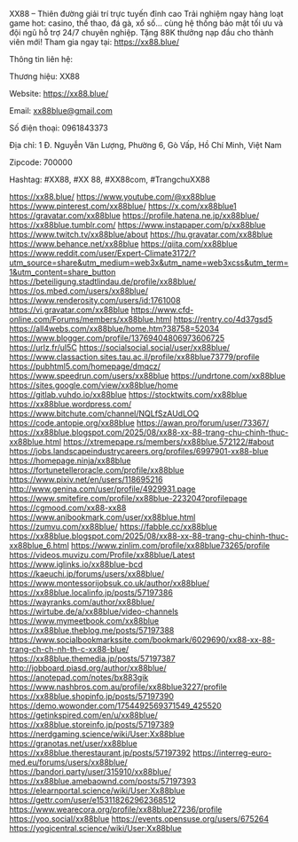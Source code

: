 XX88 – Thiên đường giải trí trực tuyến đỉnh cao Trải nghiệm ngay hàng loạt game hot: casino, thể thao, đá gà, xổ số... cùng hệ thống bảo mật tối ưu và đội ngũ hỗ trợ 24/7 chuyên nghiệp. Tặng 88K thưởng nạp đầu cho thành viên mới! Tham gia ngay tại: https://xx88.blue/

Thông tin liên hệ:

Thương hiệu: XX88

Website: https://xx88.blue/

Email: xx88blue@gmail.com

Số điện thoại: 0961843373

Địa chỉ: 1 Đ. Nguyễn Văn Lượng, Phường 6, Gò Vấp, Hồ Chí Minh, Việt Nam

Zipcode: 700000

Hashtag: #XX88, #XX 88, #XX88com, #TrangchuXX88

https://xx88.blue/
https://www.youtube.com/@xx88blue
https://www.pinterest.com/xx88blue/
https://x.com/xx88blue1
https://gravatar.com/xx88blue
https://profile.hatena.ne.jp/xx88blue/
https://xx88blue.tumblr.com/
https://www.instapaper.com/p/xx88blue
https://www.twitch.tv/xx88blue/about
https://hu.gravatar.com/xx88blue
https://www.behance.net/xx88blue
https://qiita.com/xx88blue
https://www.reddit.com/user/Expert-Climate3172/?utm_source=share&utm_medium=web3x&utm_name=web3xcss&utm_term=1&utm_content=share_button
https://beteiligung.stadtlindau.de/profile/xx88blue/
https://os.mbed.com/users/xx88blue/
https://www.renderosity.com/users/id:1761008
https://vi.gravatar.com/xx88blue
https://www.cfd-online.com/Forums/members/xx88blue.html
https://rentry.co/4d37gsd5
https://all4webs.com/xx88blue/home.htm?38758=52034
https://www.blogger.com/profile/13769404806973606725
https://urlz.fr/uI5C
https://socialsocial.social/user/xx88blue/
https://www.classaction.sites.tau.ac.il/profile/xx88blue73779/profile
https://pubhtml5.com/homepage/dmqcz/
https://www.speedrun.com/users/xx88blue
https://undrtone.com/xx88blue
https://sites.google.com/view/xx88blue/home
https://gitlab.vuhdo.io/xx88blue
https://stocktwits.com/xx88blue
https://xx88blue.wordpress.com/
https://www.bitchute.com/channel/NQLfSzAUdLOQ
https://code.antopie.org/xx88blue
https://awan.pro/forum/user/73367/
https://xx88blue.blogspot.com/2025/08/xx88-xx-88-trang-chu-chinh-thuc-xx88blue.html
https://xtremepape.rs/members/xx88blue.572122/#about
https://jobs.landscapeindustrycareers.org/profiles/6997901-xx88-blue
https://homepage.ninja/xx88blue
https://fortunetelleroracle.com/profile/xx88blue
https://www.pixiv.net/en/users/118695216
http://www.genina.com/user/profile/4929931.page
https://www.smitefire.com/profile/xx88blue-223204?profilepage
https://cgmood.com/xx88-xx88
https://www.anibookmark.com/user/xx88blue.html
https://zumvu.com/xx88blue/
https://fabble.cc/xx88blue
https://xx88blue.blogspot.com/2025/08/xx88-xx-88-trang-chu-chinh-thuc-xx88blue_6.html
https://www.zinlim.com/profile/xx88blue73265/profile
https://videos.muvizu.com/Profile/xx88blue/Latest
https://www.iglinks.io/xx88blue-bcd
https://kaeuchi.jp/forums/users/xx88blue/
https://www.montessorijobsuk.co.uk/author/xx88blue/
https://xx88blue.localinfo.jp/posts/57197386
https://wayranks.com/author/xx88blue/
https://wirtube.de/a/xx88blue/video-channels
https://www.mymeetbook.com/xx88blue
https://xx88blue.theblog.me/posts/57197388
https://www.socialbookmarkssite.com/bookmark/6029690/xx88-xx-88-trang-ch-ch-nh-th-c-xx88-blue/
https://xx88blue.themedia.jp/posts/57197387
http://jobboard.piasd.org/author/xx88blue/
https://anotepad.com/notes/bx883gik
https://www.nashbros.com.au/profile/xx88blue3227/profile
https://xx88blue.shopinfo.jp/posts/57197390
https://demo.wowonder.com/1754492569371549_425520
https://getinkspired.com/en/u/xx88blue/
https://xx88blue.storeinfo.jp/posts/57197389
https://nerdgaming.science/wiki/User:Xx88blue
https://granotas.net/user/xx88blue
https://xx88blue.therestaurant.jp/posts/57197392
https://interreg-euro-med.eu/forums/users/xx88blue/
https://bandori.party/user/315910/xx88blue/
https://xx88blue.amebaownd.com/posts/57197393
https://elearnportal.science/wiki/User:Xx88blue
https://gettr.com/user/e153118262962368512
https://www.wearecora.org/profile/xx88blue27236/profile
https://yoo.social/xx88blue
https://events.opensuse.org/users/675264
https://yogicentral.science/wiki/User:Xx88blue